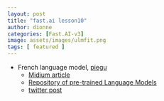 ```yaml
---
layout: post
title: "fast.ai lesson10"
author: dionne
categories: [Fast.AI-v3]
image: assets/images/ulmfit.png
tags: [ featured ]
---
```



- French language model, [piegu](https://github.com/piegu)
	* [Midium article](https://medium.com/@pierre_guillou/nlp-fastai-french-language-model-d0e2a9e12cab)</br>
	* [Repository of pre-trained Language Models](https://github.com/piegu/language-models/tree/master/models)</br>
	* [twitter post](https://twitter.com/pierre_guillou/status/1175054315804864517?s=20)